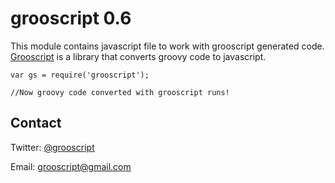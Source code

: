 grooscript 0.6
==============

This module contains javascript file to work with grooscript generated code. [Grooscript](http://grooscript.org) is a library that converts groovy code to javascript.

    var gs = require('grooscript');

    //Now groovy code converted with grooscript runs!

Contact
-------

Twitter: [@grooscript](http://twitter.com/grooscript)

Email: <grooscript@gmail.com>
